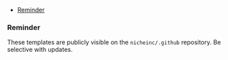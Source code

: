 <!-- START doctoc generated TOC please keep comment here to allow auto update -->
<!-- DON'T EDIT THIS SECTION, INSTEAD RE-RUN doctoc TO UPDATE -->

- [Reminder](#reminder)

<!-- END doctoc generated TOC please keep comment here to allow auto update -->

### Reminder

These templates are publicly visible on the `nicheinc/.github` repository. Be
selective with updates.
